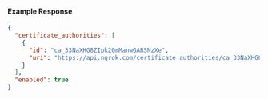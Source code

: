 <!-- Code generated for API Clients. DO NOT EDIT. -->

#### Example Response

```json
{
  "certificate_authorities": [
    {
      "id": "ca_33NaXHG8ZIpk20mManwGARSNzXe",
      "uri": "https://api.ngrok.com/certificate_authorities/ca_33NaXHG8ZIpk20mManwGARSNzXe"
    }
  ],
  "enabled": true
}
```

